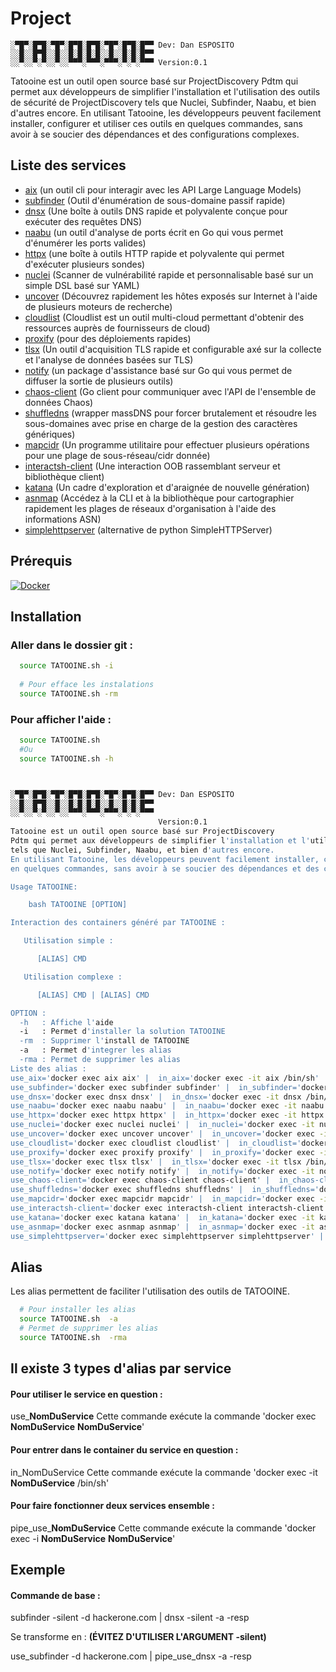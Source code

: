 # Project
```
░▀█▀░█▀█░▀█▀░█▀█░█▀█░▀█▀░█▀█░█▀▀ Dev: Dan ESPOSITO
░░█░░█▀█░░█░░█░█░█░█░░█░░█░█░█▀▀
░░▀░░▀░▀░░▀░░▀▀▀░▀▀▀░▀▀▀░▀░▀░▀▀▀ Version:0.1
```
Tatooine est un outil open source basé sur ProjectDiscovery
Pdtm qui permet aux développeurs de simplifier l'installation et l'utilisation des outils de sécurité de ProjectDiscovery
tels que Nuclei, Subfinder, Naabu, et bien d'autres encore.
En utilisant Tatooine, les développeurs peuvent facilement installer, configurer et utiliser ces outils
en quelques commandes, sans avoir à se soucier des dépendances et des configurations complexes.

## Liste des services

-  [aix](https://github.com/projectdiscovery/aix) (un outil cli pour interagir avec les API Large Language Models)
-  [subfinder](https://github.com/projectdiscovery/subfinder) (Outil d'énumération de sous-domaine passif rapide)
-  [dnsx](https://github.com/projectdiscovery/dnsx) (Une boîte à outils DNS rapide et polyvalente conçue pour exécuter des requêtes DNS)
-  [naabu](https://github.com/projectdiscovery/naabu) (un outil d'analyse de ports écrit en Go qui vous permet d'énumérer les ports valides)
-  [httpx](https://github.com/projectdiscovery/httpx) (une boîte à outils HTTP rapide et polyvalente qui permet d'exécuter plusieurs sondes)
-  [nuclei](https://github.com/projectdiscovery/nuclei) (Scanner de vulnérabilité rapide et personnalisable basé sur un simple DSL basé sur YAML)
-  [uncover](https://github.com/projectdiscovery/uncover) (Découvrez rapidement les hôtes exposés sur Internet à l'aide de plusieurs moteurs de recherche)
-  [cloudlist](https://github.com/projectdiscovery/cloudlist) (Cloudlist est un outil multi-cloud permettant d'obtenir des ressources auprès de fournisseurs de cloud)
-  [proxify](https://github.com/projectdiscovery/proxify) (pour des déploiements rapides)
-  [tlsx](https://github.com/projectdiscovery/tlsx) (Un outil d'acquisition TLS rapide et configurable axé sur la collecte et l'analyse de données basées sur TLS)
-  [notify](https://github.com/projectdiscovery/notify) (un package d'assistance basé sur Go qui vous permet de diffuser la sortie de plusieurs outils)
-  [chaos-client](https://github.com/projectdiscovery/chaos-client) (Go client pour communiquer avec l'API de l'ensemble de données Chaos)
-  [shuffledns](https://github.com/projectdiscovery/shuffledns) (wrapper massDNS pour forcer brutalement et résoudre les sous-domaines avec prise en charge de la gestion des caractères génériques)
-  [mapcidr](https://github.com/projectdiscovery/mapcidr) (Un programme utilitaire pour effectuer plusieurs opérations pour une plage de sous-réseau/cidr donnée)
-  [interactsh-client](https://github.com/projectdiscovery/interactsh) (Une interaction OOB rassemblant serveur et bibliothèque client)
-  [katana](https://github.com/projectdiscovery/katana) (Un cadre d'exploration et d'araignée de nouvelle génération)
-  [asnmap](https://github.com/projectdiscovery/asnmap) (Accédez à la CLI et à la bibliothèque pour cartographier rapidement les plages de réseaux d'organisation à l'aide des informations ASN)
-  [simplehttpserver](https://github.com/projectdiscovery/simplehttpserver) (alternative de python SimpleHTTPServer)

## Prérequis
[![Docker](https://img.shields.io/badge/Docker-Version%20%3A%2023.0.1-informational)](https://docs.docker.com/engine/install/)

## Installation

### Aller dans le dossier git :

```bash
  source TATOOINE.sh -i
  
  # Pour efface les instalations
  source TATOOINE.sh -rm
```
### Pour afficher l'aide :
```bash
  source TATOOINE.sh
  #Ou
  source TATOOINE.sh -h



░▀█▀░█▀█░▀█▀░█▀█░█▀█░▀█▀░█▀█░█▀▀ Dev: Dan ESPOSITO
░░█░░█▀█░░█░░█░█░█░█░░█░░█░█░█▀▀
░░▀░░▀░▀░░▀░░▀▀▀░▀▀▀░▀▀▀░▀░▀░▀▀▀
                                 Version:0.1
Tatooine est un outil open source basé sur ProjectDiscovery
Pdtm qui permet aux développeurs de simplifier l'installation et l'utilisation des outils de sécurité de ProjectDiscovery
tels que Nuclei, Subfinder, Naabu, et bien d'autres encore.
En utilisant Tatooine, les développeurs peuvent facilement installer, configurer et utiliser ces outils
en quelques commandes, sans avoir à se soucier des dépendances et des configurations complexes.

Usage TATOOINE:

    bash TATOOINE [OPTION]

Interaction des containers généré par TATOOINE :

   Utilisation simple :

      [ALIAS] CMD

   Utilisation complexe :

      [ALIAS] CMD | [ALIAS] CMD

OPTION :
  -h   : Affiche l'aide
  -i   : Permet d'installer la solution TATOOINE
  -rm  : Supprimer l'install de TATOOINE
  -a   : Permet d'integrer les alias
  -rma : Permet de supprimer les alias
Liste des alias :
use_aix='docker exec aix aix' |  in_aix='docker exec -it aix /bin/sh' | pipe_use_aix='docker exec -i aix aix'
use_subfinder='docker exec subfinder subfinder' |  in_subfinder='docker exec -it subfinder /bin/sh' | pipe_use_subfinder='docker exec -i subfinder subfinder'
use_dnsx='docker exec dnsx dnsx' |  in_dnsx='docker exec -it dnsx /bin/sh' | pipe_use_dnsx='docker exec -i dnsx dnsx'
use_naabu='docker exec naabu naabu' |  in_naabu='docker exec -it naabu /bin/sh' | pipe_use_naabu='docker exec -i naabu naabu'
use_httpx='docker exec httpx httpx' |  in_httpx='docker exec -it httpx /bin/sh' | pipe_use_httpx='docker exec -i httpx httpx'
use_nuclei='docker exec nuclei nuclei' |  in_nuclei='docker exec -it nuclei /bin/sh' | pipe_use_nuclei='docker exec -i nuclei nuclei'
use_uncover='docker exec uncover uncover' |  in_uncover='docker exec -it uncover /bin/sh' | pipe_use_uncover='docker exec -i uncover uncover'
use_cloudlist='docker exec cloudlist cloudlist' |  in_cloudlist='docker exec -it cloudlist /bin/sh' | pipe_use_cloudlist='docker exec -i cloudlist cloudlist'
use_proxify='docker exec proxify proxify' |  in_proxify='docker exec -it proxify /bin/sh' | pipe_use_proxify='docker exec -i proxify proxify'
use_tlsx='docker exec tlsx tlsx' |  in_tlsx='docker exec -it tlsx /bin/sh' | pipe_use_tlsx='docker exec -i tlsx tlsx'
use_notify='docker exec notify notify' |  in_notify='docker exec -it notify /bin/sh' | pipe_use_notify='docker exec -i notify notify'
use_chaos-client='docker exec chaos-client chaos-client' |  in_chaos-client='docker exec -it chaos-client /bin/sh' | pipe_use_chaos-client='docker exec -i chaos-client chaos-client'
use_shuffledns='docker exec shuffledns shuffledns' |  in_shuffledns='docker exec -it shuffledns /bin/sh' | pipe_use_shuffledns='docker exec -i shuffledns shuffledns'
use_mapcidr='docker exec mapcidr mapcidr' |  in_mapcidr='docker exec -it mapcidr /bin/sh' | pipe_use_mapcidr='docker exec -i mapcidr mapcidr'
use_interactsh-client='docker exec interactsh-client interactsh-client' |  in_interactsh-client='docker exec -it interactsh-client /bin/sh' | pipe_use_interactsh-client='docker exec -i interactsh-client interactsh-client'
use_katana='docker exec katana katana' |  in_katana='docker exec -it katana /bin/sh' | pipe_use_katana='docker exec -i katana katana'
use_asnmap='docker exec asnmap asnmap' |  in_asnmap='docker exec -it asnmap /bin/sh' | pipe_use_asnmap='docker exec -i asnmap asnmap'
use_simplehttpserver='docker exec simplehttpserver simplehttpserver' |  in_simplehttpserver='docker exec -it simplehttpserver /bin/sh' | pipe_use_simplehttpserver='docker exec -i simplehttpserver simplehttpserver'
```

## Alias

Les alias permettent de faciliter l'utilisation des outils de TATOOINE.

```bash
  # Pour installer les alias
  source TATOOINE.sh  -a
  # Permet de supprimer les alias
  source TATOOINE.sh  -rma
```
## Il existe 3 types d'alias par service

#### Pour utiliser le service en question :

use_**NomDuService** Cette commande exécute la commande 'docker exec **NomDuService** **NomDuService**'

#### Pour entrer dans le container du service en question :

in_NomDuService Cette commande exécute la commande 'docker exec -it **NomDuService** /bin/sh'

#### Pour faire fonctionner deux services ensemble :

pipe_use_**NomDuService** Cette commande exécute la commande 'docker exec -i **NomDuService** **NomDuService**'


## Exemple

#### Commande de base :

subfinder -silent -d hackerone.com | dnsx -silent -a -resp

Se transforme en :   **(ÉVITEZ D'UTILISER L'ARGUMENT -silent)**

use_subfinder -d hackerone.com | pipe_use_dnsx  -a -resp


